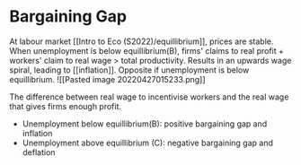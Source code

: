 # Bargaining Gap
At labour market [[Intro to Eco (S2022)/equillibrium]], prices are stable. When unemployment is below equillibrium(B), firms' claims to real profit + workers' claim to real wage > total productivity. Results in an upwards wage spiral, leading to [[inflation]]. Opposite if unemployment is below equillibrium. 
![[Pasted image 20220427015233.png]]

The difference between real wage to incentivise workers and the real wage that gives firms enough profit. 
- Unemployment below equillibrium(B): positive bargaining gap and inflation
- Unemployment above equillibrium (C): negative bargaining gap and deflation
